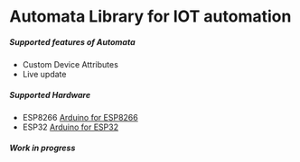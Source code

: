 Automata Library for IOT automation
===========================================




##### Supported features of Automata #####
 - Custom Device Attributes
 - Live update


##### Supported Hardware #####
 - ESP8266 [Arduino for ESP8266](https://github.com/esp8266/Arduino/)
 - ESP32 [Arduino for ESP32](https://github.com/espressif/arduino-esp32)

##### Work in progress #####